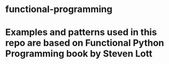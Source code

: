 # functional-programming
# Examples and patterns used in this repo are based on Functional Python Programming book by Steven Lott
